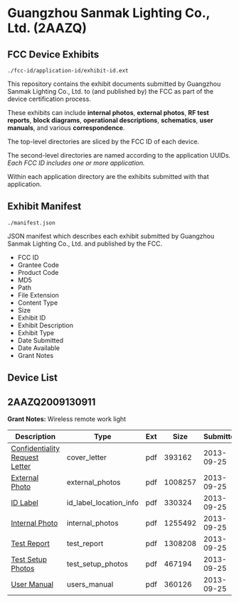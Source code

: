 # Guangzhou Sanmak Lighting Co., Ltd. (2AAZQ)
## FCC Device Exhibits

```
./fcc-id/application-id/exhibit-id.ext
```

This repository contains the exhibit documents submitted by Guangzhou Sanmak Lighting Co., Ltd. to (and published by) the FCC as part of the device certification process.

These exhibits can include **internal photos**, **external photos**, **RF test reports**, **block diagrams**, **operational descriptions**, **schematics**, **user manuals**, and various **correspondence**.

The top-level directories are sliced by the FCC ID of each device.

The second-level directories are named according to the application UUIDs. *Each FCC ID includes one or more application.*

Within each application directory are the exhibits submitted with that application. 

## Exhibit Manifest

```
./manifest.json
```

JSON manifest which describes each exhibit submitted by Guangzhou Sanmak Lighting Co., Ltd. and published by the FCC.

- FCC ID
- Grantee Code
- Product Code
- MD5
- Path
- File Extension
- Content Type
- Size
- Exhibit ID
- Exhibit Description
- Exhibit Type
- Date Submitted
- Date Available
- Grant Notes

## Device List
## 2AAZQ2009130911
**Grant Notes:** Wireless remote work light

| Description | Type | Ext | Size | Submitted | Available |
| ----------- | ---- | --- | ---- | --------- | --------- |
| [Confidentiality Request Letter](2AAZQ2009130911/fe1871b36f437941a6eafcae00700cf1/2081584.pdf) | cover_letter | pdf | 393162 | 2013-09-25 | 2013-09-25 |
| [External Photo](2AAZQ2009130911/fe1871b36f437941a6eafcae00700cf1/2081585.pdf) | external_photos | pdf | 1008257 | 2013-09-25 | 2013-09-25 |
| [ID Label](2AAZQ2009130911/fe1871b36f437941a6eafcae00700cf1/2081587.pdf) | id_label_location_info | pdf | 330324 | 2013-09-25 | 2013-09-25 |
| [Internal Photo](2AAZQ2009130911/fe1871b36f437941a6eafcae00700cf1/2081586.pdf) | internal_photos | pdf | 1255492 | 2013-09-25 | 2013-09-25 |
| [Test Report](2AAZQ2009130911/fe1871b36f437941a6eafcae00700cf1/2081588.pdf) | test_report | pdf | 1308208 | 2013-09-25 | 2013-09-25 |
| [Test Setup Photos](2AAZQ2009130911/fe1871b36f437941a6eafcae00700cf1/2081590.pdf) | test_setup_photos | pdf | 467194 | 2013-09-25 | 2013-09-25 |
| [User Manual](2AAZQ2009130911/fe1871b36f437941a6eafcae00700cf1/2081589.pdf) | users_manual | pdf | 360126 | 2013-09-25 | 2013-09-25 |
